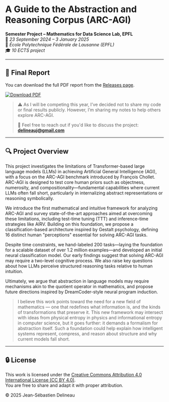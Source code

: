# A Guide to the Abstraction and Reasoning Corpus (ARC-AGI)

**Semester Project – Mathematics for Data Science Lab, EPFL**  
📅 *23 September 2024 – 3 January 2025*  
📍 *École Polytechnique Fédérale de Lausanne (EPFL)*  
🎓 *10 ECTS project*

---

## 📄 Final Report

You can download the full PDF report from the [Releases page](https://github.com/Drykx/PerceptARC/releases/tag/v1.0).

[![Download PDF](https://img.shields.io/badge/Download-Final_Report-blue)](https://github.com/Drykx/PerceptARC/releases/tag/v1.0)

> ⚠️ As I will be competing this year, I’ve decided not to share my code or final results publicly. However, I’m sharing my notes to help others explore ARC-AGI.  
>  
> 💬 Feel free to reach out if you'd like to discuss the project: **delineauj@gmail.com**

---

## 🔍 Project Overview

This project investigates the limitations of Transformer-based large language models (LLMs) in achieving Artificial General Intelligence (AGI), with a focus on the ARC-AGI benchmark introduced by François Chollet. ARC-AGI is designed to test core human priors such as objectness, numerosity, and compositionality—fundamental capabilities where current LLMs often fall short, particularly in internalizing abstract representations or reasoning symbolically.

We introduce the first mathematical and intuitive framework for analyzing ARC-AGI and survey state-of-the-art approaches aimed at overcoming these limitations, including test-time tuning (TTT) and inference-time strategies like AIRV. Building on this foundation, we propose a classification-based architecture inspired by Gestalt psychology, defining 16 distinct human "perceptions" essential for solving ARC-AGI tasks.

Despite time constraints, we hand-labeled 200 tasks—laying the foundation for a scalable dataset of over 1.2 million examples—and developed an initial neural classification model. Our early findings suggest that solving ARC-AGI may require a two-level cognitive process. We also raise key questions about how LLMs perceive structured reasoning tasks relative to human intuition.

 Ultimately, we argue that abstraction in language models may require mechanisms akin to the quotient operator in mathematics, and propose future directions inspired by DreamCoder-style neural program induction.
 
> I believe this work points toward the need for a new field of mathematics — one that redefines what information is, and the kinds of transformations that preserve it. This new framework may intersect with ideas from physical entropy in physics and informational entropy in computer science, but it goes further: it demands a formalism for abstraction itself. Such a foundation could help explain how intelligent systems represent, compress, and reason about structure and why current models fall short.

---

## 🔒 License

This work is licensed under the [Creative Commons Attribution 4.0 International License (CC BY 4.0)](https://creativecommons.org/licenses/by/4.0/).  
You are free to share and adapt it with proper attribution.

© 2025 Jean-Sébastien Delineau
